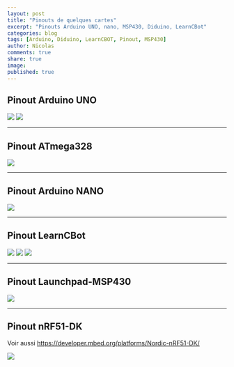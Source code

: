 ```yaml
---
layout: post
title: "Pinouts de quelques cartes"
excerpt: "Pinouts Arduino UNO, nano, MSP430, Diduino, LearnCBot"
categories: blog
tags: [Arduino, Diduino, LearnCBOT, Pinout, MSP430]
author: Nicolas
comments: true
share: true
image:
published: true
---
```





## Pinout Arduino UNO

![](/files/2015-05-28_pinouts/images/arduino_uno_pinout.png)
![](/files/2015-05-28_pinouts/images/uno.png)

---

## Pinout ATmega328
![](/files/2015-05-28_pinouts/images/atmega328.png)

---

## Pinout Arduino NANO

![](/files/2015-05-28_pinouts/images/arduino_nano_pinout.png)

---

## Pinout LearnCBot

![](/files/2015-05-28_pinouts/images/LearnCbot2.jpg)
![](/files/2015-05-28_pinouts/images/LearnCbotMathias.jpg)
![](/files/2015-05-28_pinouts/images/xbotMathias.jpg)

---

## Pinout Launchpad-MSP430

![](/files/2015-05-28_pinouts/images/LaunchPadMSP430G2553-V1.5.jpg)

---

## Pinout nRF51-DK

Voir aussi <a target="_blank" href="https://developer.mbed.org/platforms/Nordic-nRF51-DK/">https://developer.mbed.org/platforms/Nordic-nRF51-DK/</a>

![](/files/2015-05-28_pinouts/images/xnRF51-DK_Pinout_4.png)


